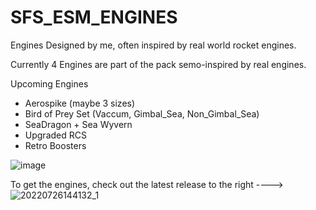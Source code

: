 # SFS_ESM_ENGINES
Engines Designed by me, often inspired by real world rocket engines.

Currently 4 Engines are part of the pack semo-inspired by real engines.

Upcoming Engines
- Aerospike (maybe 3 sizes)
- Bird of Prey Set (Vaccum, Gimbal_Sea, Non_Gimbal_Sea)
- SeaDragon + Sea Wyvern
- Upgraded RCS
- Retro Boosters

![image](https://user-images.githubusercontent.com/109048742/181511923-4af7e266-ea6d-4f0d-85af-f1d852e8461e.png)

To get the engines, check out the latest release to the right ---->
![20220726144132_1](https://user-images.githubusercontent.com/109048742/181510856-8beac4b3-9cbb-4058-869f-063546a13715.jpg)
